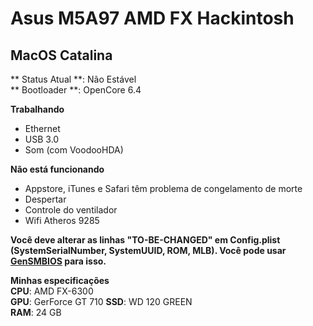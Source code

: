 # Asus M5A97 AMD FX Hackintosh 

## MacOS Catalina
** Status Atual **: Não Estável  
** Bootloader **: OpenCore 6.4   

**Trabalhando**
- Ethernet
- USB 3.0
- Som (com VoodooHDA)

**Não está funcionando**
- Appstore, iTunes e Safari têm problema de congelamento de morte
- Despertar
- Controle do ventilador
- Wifi Atheros 9285

**Você deve alterar as linhas "TO-BE-CHANGED" em Config.plist (SystemSerialNumber, SystemUUID, ROM, MLB). Você pode usar [GenSMBIOS](https://github.com/corpnewt/GenSMBIOS) para isso.**  
  
**Minhas especificações**  
**CPU**: AMD FX-6300  
**GPU**: GerForce GT 710
**SSD**: WD 120 GREEN  
**RAM**: 24 GB 